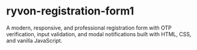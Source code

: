 # ryvon-registration-form1
A modern, responsive, and professional registration form with OTP verification, input validation, and modal notifications built with HTML, CSS, and vanilla JavaScript.
